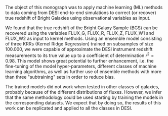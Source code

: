 

The object of this monograph was to apply machine learning (ML) methods to data coming from DESI end-to-end simulations to correct (or recover) true redshift of Bright Galaxies using observational variables as input. 

We found that the true redshift of the Bright Galaxy Sample (BGS) can be recovered using the variables FLUX\_G, FLUX\_R, FLUX\_Z, FLUX\_W1 and FLUX\_W2 as input to kernel methods. Using an ensemble model consisting of three KRRs (Kernel Ridge Regression) trained on subsamples of size 100.000, we were capable of approximate the DESI instrument redshift measurements to its true value up to a coefficient of determination $r^2 = 0.98$.  This model shows great potential to further enhancement, i.e. the fine-tuning of the model hyper-parameters, different classes of machine learning algorithms, as well as further use of ensemble methods with more than three "subtraining" sets in order to reduce bias.

The trained models did not work when tested in other classes of galaxies, probably because of the different distributions of fluxes. However, we infer that the same methodology could be used starting by training the models in the corresponding datasets. We expect that by doing so, the results of this work can be replicated and applied to all the classes in DESI. 
